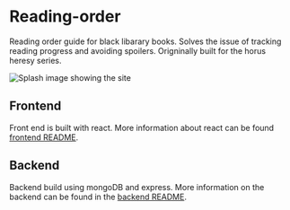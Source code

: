 # Reading-order
Reading order guide for black libarary books. Solves the issue of tracking reading progress and avoiding spoilers. Origninally built for the horus heresy series.

![Splash image showing the site](https://github.com/[chakeson]/[Reading-order]/blob/[main]/misc/splashImage.png?raw=true)


## Frontend
Front end is built with react. More information about react can be found [frontend README](reading-order/README.md).


## Backend
Backend build using mongoDB and express. More information on the backend can be found in the [backend README](backend/README.md).

